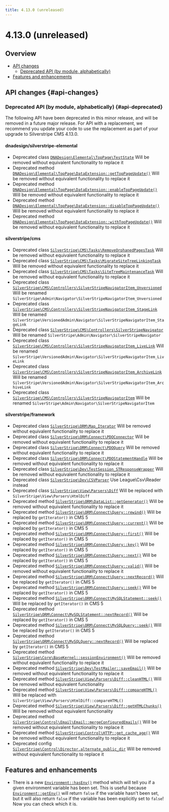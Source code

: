 ```yaml
---
title: 4.13.0 (unreleased)
---
```


# 4.13.0 (unreleased)

## Overview

- [API changes](#api-changes)
  - [Deprecated API (by module, alphabetically)](#api-deprecated)
- [Features and enhancements](#features-and-enhancements)

## API changes {#api-changes}

### Deprecated API (by module, alphabetically) {#api-deprecated}

The following API have been deprecated in this minor release, and will be removed in a future major release. For API with a replacement, we recommend you update your code to use the replacement as part of your upgrade to Silverstripe CMS 4.13.0.

#### dnadesign/silverstripe-elemental

- Deprecated class [`DNADesign\Elemental\TopPage\TestState`](api:DNADesign\Elemental\TopPage\TestState) Will be removed without equivalent functionality to replace it
- Deprecated method [`DNADesign\Elemental\TopPage\DataExtension::getTopPageUpdate()`](api:DNADesign\Elemental\TopPage\DataExtension::getTopPageUpdate()) Will be removed without equivalent functionality to replace it
- Deprecated method [`DNADesign\Elemental\TopPage\DataExtension::enableTopPageUpdate()`](api:DNADesign\Elemental\TopPage\DataExtension::enableTopPageUpdate()) Will be removed without equivalent functionality to replace it
- Deprecated method [`DNADesign\Elemental\TopPage\DataExtension::disableTopPageUpdate()`](api:DNADesign\Elemental\TopPage\DataExtension::disableTopPageUpdate()) Will be removed without equivalent functionality to replace it
- Deprecated method [`DNADesign\Elemental\TopPage\DataExtension::withTopPageUpdate()`](api:DNADesign\Elemental\TopPage\DataExtension::withTopPageUpdate()) Will be removed without equivalent functionality to replace it

#### silverstripe/cms

- Deprecated class [`SilverStripe\CMS\Tasks\RemoveOrphanedPagesTask`](api:SilverStripe\CMS\Tasks\RemoveOrphanedPagesTask) Will be removed without equivalent functionality to replace it
- Deprecated class [`SilverStripe\CMS\Tasks\MigrateSiteTreeLinkingTask`](api:SilverStripe\CMS\Tasks\MigrateSiteTreeLinkingTask) Will be removed without equivalent functionality to replace it
- Deprecated class [`SilverStripe\CMS\Tasks\SiteTreeMaintenanceTask`](api:SilverStripe\CMS\Tasks\SiteTreeMaintenanceTask) Will be removed without equivalent functionality to replace it
- Deprecated class [`SilverStripe\CMS\Controllers\SilverStripeNavigatorItem_Unversioned`](api:SilverStripe\CMS\Controllers\SilverStripeNavigatorItem_Unversioned) Will be renamed `SilverStripe\Admin\Navigator\SilverStripeNavigatorItem_Unversioned`
- Deprecated class [`SilverStripe\CMS\Controllers\SilverStripeNavigatorItem_StageLink`](api:SilverStripe\CMS\Controllers\SilverStripeNavigatorItem_StageLink) Will be renamed `SilverStripe\VersionedAdmin\Navigator\SilverStripeNavigatorItem_StageLink`
- Deprecated class [`SilverStripe\CMS\Controllers\SilverStripeNavigator`](api:SilverStripe\CMS\Controllers\SilverStripeNavigator) Will be renamed `SilverStripe\Admin\Navigator\SilverStripeNavigator`
- Deprecated class [`SilverStripe\CMS\Controllers\SilverStripeNavigatorItem_LiveLink`](api:SilverStripe\CMS\Controllers\SilverStripeNavigatorItem_LiveLink) Will be renamed `SilverStripe\VersionedAdmin\Navigator\SilverStripeNavigatorItem_LiveLink`
- Deprecated class [`SilverStripe\CMS\Controllers\SilverStripeNavigatorItem_ArchiveLink`](api:SilverStripe\CMS\Controllers\SilverStripeNavigatorItem_ArchiveLink) Will be renamed `SilverStripe\VersionedAdmin\Navigator\SilverStripeNavigatorItem_ArchiveLink`
- Deprecated class [`SilverStripe\CMS\Controllers\SilverStripeNavigatorItem`](api:SilverStripe\CMS\Controllers\SilverStripeNavigatorItem) Will be renamed `SilverStripe\Admin\Navigator\SilverStripeNavigatorItem`

#### silverstripe/framework

- Deprecated class [`SilverStripe\ORM\Map_Iterator`](api:SilverStripe\ORM\Map_Iterator) Will be removed without equivalent functionality to replace it
- Deprecated class [`SilverStripe\ORM\Connect\PDOConnector`](api:SilverStripe\ORM\Connect\PDOConnector) Will be removed without equivalent functionality to replace it
- Deprecated class [`SilverStripe\ORM\Connect\PDOQuery`](api:SilverStripe\ORM\Connect\PDOQuery) Will be removed without equivalent functionality to replace it
- Deprecated class [`SilverStripe\ORM\Connect\PDOStatementHandle`](api:SilverStripe\ORM\Connect\PDOStatementHandle) Will be removed without equivalent functionality to replace it
- Deprecated class [`SilverStripe\Dev\TestSession_STResponseWrapper`](api:SilverStripe\Dev\TestSession_STResponseWrapper) Will be removed without equivalent functionality to replace it
- Deprecated class [`SilverStripe\Dev\CSVParser`](api:SilverStripe\Dev\CSVParser) Use League\Csv\Reader instead
- Deprecated class [`SilverStripe\View\Parsers\Diff`](api:SilverStripe\View\Parsers\Diff) Will be replaced with `SilverStripe\View\Parsers\HtmlDiff`
- Deprecated method [`SilverStripe\ORM\DataList::getGenerator()`](api:SilverStripe\ORM\DataList::getGenerator()) Will be removed without equivalent functionality to replace it
- Deprecated method [`SilverStripe\ORM\Connect\Query::rewind()`](api:SilverStripe\ORM\Connect\Query::rewind()) Will be replaced by `getIterator()` in CMS 5
- Deprecated method [`SilverStripe\ORM\Connect\Query::current()`](api:SilverStripe\ORM\Connect\Query::current()) Will be replaced by `getIterator()` in CMS 5
- Deprecated method [`SilverStripe\ORM\Connect\Query::first()`](api:SilverStripe\ORM\Connect\Query::first()) Will be replaced by `getIterator()` in CMS 5
- Deprecated method [`SilverStripe\ORM\Connect\Query::key()`](api:SilverStripe\ORM\Connect\Query::key()) Will be replaced by `getIterator()` in CMS 5
- Deprecated method [`SilverStripe\ORM\Connect\Query::next()`](api:SilverStripe\ORM\Connect\Query::next()) Will be replaced by `getIterator()` in CMS 5
- Deprecated method [`SilverStripe\ORM\Connect\Query::valid()`](api:SilverStripe\ORM\Connect\Query::valid()) Will be removed without equivalent functionality to replace it
- Deprecated method [`SilverStripe\ORM\Connect\Query::nextRecord()`](api:SilverStripe\ORM\Connect\Query::nextRecord()) Will be replaced by `getIterator()` in CMS 5
- Deprecated method [`SilverStripe\ORM\Connect\Query::seek()`](api:SilverStripe\ORM\Connect\Query::seek()) Will be replaced by `getIterator()` in CMS 5
- Deprecated method [`SilverStripe\ORM\Connect\MySQLStatement::seek()`](api:SilverStripe\ORM\Connect\MySQLStatement::seek()) Will be replaced by `getIterator()` in CMS 5
- Deprecated method [`SilverStripe\ORM\Connect\MySQLStatement::nextRecord()`](api:SilverStripe\ORM\Connect\MySQLStatement::nextRecord()) Will be replaced by `getIterator()` in CMS 5
- Deprecated method [`SilverStripe\ORM\Connect\MySQLQuery::seek()`](api:SilverStripe\ORM\Connect\MySQLQuery::seek()) Will be replaced by `getIterator()` in CMS 5
- Deprecated method [`SilverStripe\ORM\Connect\MySQLQuery::nextRecord()`](api:SilverStripe\ORM\Connect\MySQLQuery::nextRecord()) Will be replaced by `getIterator()` in CMS 5
- Deprecated method [`SilverStripe\Core\BaseKernel::sessionEnvironment()`](api:SilverStripe\Core\BaseKernel::sessionEnvironment()) Will be removed without equivalent functionality to replace it
- Deprecated method [`SilverStripe\Dev\TestMailer::saveEmail()`](api:SilverStripe\Dev\TestMailer::saveEmail()) Will be removed without equivalent functionality to replace it
- Deprecated method [`SilverStripe\View\Parsers\Diff::cleanHTML()`](api:SilverStripe\View\Parsers\Diff::cleanHTML()) Will be removed without equivalent functionality
- Deprecated method [`SilverStripe\View\Parsers\Diff::compareHTML()`](api:SilverStripe\View\Parsers\Diff::compareHTML()) Will be replaced with `SilverStripe\View\Parsers\HtmlDiff::compareHTML()`
- Deprecated method [`SilverStripe\View\Parsers\Diff::getHTMLChunks()`](api:SilverStripe\View\Parsers\Diff::getHTMLChunks()) Will be removed without equivalent functionality
- Deprecated method [`SilverStripe\Control\Email\Email::mergeConfiguredEmails()`](api:SilverStripe\Control\Email\Email::mergeConfiguredEmails()) Will be removed without equivalent functionality to replace it
- Deprecated method [`SilverStripe\Control\HTTP::get_cache_age()`](api:SilverStripe\Control\HTTP::get_cache_age()) Will be removed without equivalent functionality to replace it
- Deprecated config [`SilverStripe\Control\Director.alternate_public_dir`](api:SilverStripe\Control\Director.alternate_public_dir) Will be removed without equivalent functionality to replace it

## Features and enhancements

- There is a new [`Environment::hasEnv()`](api:SilverStripe\Core\Environment::hasEnv()) method which will tell you if a given environment variable has been set. This is useful because [`Environment::getEnv()`](api:SilverStripe\Core\Environment::getEnv()) will return `false` if the variable hasn't been set, but it will also return `false` if the variable has been explicitly set to `false`! Now you can check which it is.
